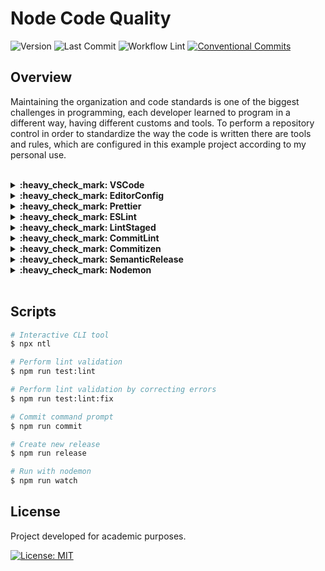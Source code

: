 # Node Code Quality

![Version](https://img.shields.io/github/package-json/v/guiigos/node-repository-quality)
![Last Commit](https://img.shields.io/github/last-commit/guiigos/node-repository-quality)
![Workflow Lint](https://github.com/guiigos/node-repository-quality/actions/workflows/lint.yml/badge.svg)
[![Conventional Commits][conventional-commits-image]][conventional-commits-url]

[conventional-commits-image]: https://img.shields.io/badge/Conventional%20Commits-1.0.0-yellow
[conventional-commits-url]: https://conventionalcommits.org

## Overview

Maintaining the organization and code standards is one of the biggest challenges in programming, each developer learned to program in a different way, having different customs and tools. To perform a repository control in order to standardize the way the code is written there are tools and rules, which are configured in this example project according to my personal use.

<br>
<details>
  <summary>
    <strong>:heavy_check_mark: VSCode</strong>
  </summary>
  <br>

[`extensions.json`](/.vscode/extensions.json)<br>
[`settings.json`](/.vscode/settings.json)<br>

One of the most used editors today, it allows the automation of the code quality structure, facilitating the processes defined with the tool's plugins. For the settings to work correctly, all the plugins requested below must be installed.

- [**EditorConfig**](https://marketplace.visualstudio.com/items?itemName=EditorConfig.EditorConfig)
- [**Prettier**](https://marketplace.visualstudio.com/items?itemName=esbenp.prettier-vscode)
- [**ESLint**](https://marketplace.visualstudio.com/items?itemName=dbaeumer.vscode-eslint)

</details>

<details>
  <summary>
    <strong>:heavy_check_mark: EditorConfig</strong>
  </summary>
  <br>

[**Documentation**](https://editorconfig.org/)

Tool that standardizes settings between code editors, helping to maintain the standard among developers working with different editors. It basically consists of the standardization of spacing of code identification, coding of files, other standards that may differ among editors.

[`.editorconfig`](/.editorconfig)

```yml
root = true

[*]
charset = utf-8
end_of_line = lf
indent_size = 2
indent_style = space
insert_final_newline = true
trim_trailing_whitespace = true

[*.md]
trim_trailing_whitespace = false

[{Makefile,**.mk}]
indent_style = tab
```

</details>

<details>
  <summary>
    <strong>:heavy_check_mark: Prettier</strong>
  </summary>
  <br>

[**Documentation**](https://prettier.io/)

```bash
$ npm install --save-dev prettier
```

Tool that complements the formatting of codes, being opinionated. It supports several different languages ​​and can automate code formatting automatically when saving. The main settings we use are the validation of quotation marks, number of characters per line and other settings that it makes available.

[`.prettierrc`](/.prettierrc)

```json
{
  "semi": true,
  "singleQuote": true,
  "trailingComma": "es5",
  "printWidth": 100
}
```

</details>

<details>
  <summary>
    <strong>:heavy_check_mark: ESLint</strong>
  </summary>
  <br>

[**Documentation**](https://eslint.org/)

It is a code analysis tool, to identify patterns that do not match the styleguide being used. It is complemented with the previous configurations, allowing the creation of rules related to coding.

```bash
$ npm install --save-dev eslint-plugin-prettier
$ npm install --save-dev eslint-config-prettier
$ npx eslint --init
```

- **How would you like to use ESLint?** - _`To check syntax, find problems, and enforce code style`_
- **What type of modules does your project use?** - _`JavaScript modules`_
- **Which framework does your project use?** - _`None of these`_
- **Does your project use TypeScript?** - _`No`_
- **Where does your code run?** - _`Node`_
- **How would you like to define a style for your project?** - _`Use a popular style guide`_
- **Which style guide do you want to follow?** - _`Airbnb`_
- **What format do you want your config file to be in?** - _`JSON`_
- **Would you like to install them now with npm?** - _`Yes`_

[`.eslintrc`](/.eslintrc)

```json
{
  "env": {
    "es2021": true,
    "node": true
  },
  "extends": ["airbnb-base", "prettier"],
  "parserOptions": {
    "ecmaVersion": 12,
    "sourceType": "module"
  },
  "plugins": ["prettier"],
  "rules": {
    "prettier/prettier": ["error"]
  }
}
```

[`package.json`](/package.json)

```json
"scripts": {
  "test:lint": "eslint src --ext .js",
  "test:lint:fix": "npm run test:lint -- --fix"
}
```

</details>

<details>
  <summary>
    <strong>:heavy_check_mark: LintStaged</strong>
  </summary>
  <br>

[**Documentation**](https://github.com/okonet/lint-staged)

Tool that runs commands for code lint only on files that will be added at commit. It makes it easy to test only files that are being worked on. This tool must be installed together with a git hook command tool.

```bash
$ npm install --save-dev husky
$ npm install --save-dev lint-staged
```

[`pre-commit`](/.husky/pre-commit)

```sh
#!/bin/sh
. "$(dirname "$0")/_/husky.sh"

npx --no-install lint-staged --quiet --allow-empty --no-stash
```

[`package.json`](/package.json)

```json
"lint-staged": {
  "src/**/*.js": [
    "eslint --fix",
    "prettier --write"
  ]
}
```

</details>

<details>
  <summary>
    <strong>:heavy_check_mark: CommitLint</strong>
  </summary>
  <br>

[**Documentation**](https://commitlint.js.org/)

```bash
$ npm install --save-dev @commitlint/{config-conventional,cli}
```

The standardization of commits messages is important to maintain a consistent view of the changes made, avoiding messages with little information and without content.

[`.commitlintrc`](/.commitlintrc)

```json
{
  "extends": ["@commitlint/config-conventional"]
}
```

[`commit-msg`](/.husky/commit-msg)

```sh
#!/bin/sh
. "$(dirname "$0")/_/husky.sh"

npx --no-install commitlint --edit $1
```

</details>

<details>
  <summary>
    <strong>:heavy_check_mark: Commitizen</strong>
  </summary>
  <br>

[**Documentation**](http://commitizen.github.io/cz-cli/)

```bash
$ npm install --save-dev commitizen
$ npm install --save-dev cz-conventional-changelog
```

Tool that makes it easy to write commit messages following the informed pattern. It is presented in the form of a command prompt, requesting the information that composes the message.

[`package.json`](/package.json)

```json
"scripts": {
  "commit": "cz"
},
"config": {
  "commitizen": {
    "path": "cz-conventional-changelog"
  }
}
```

</details>

<details>
  <summary>
    <strong>:heavy_check_mark: SemanticRelease</strong>
  </summary>
  <br>

[**Documentation**](https://semantic-release.gitbook.io/semantic-release/)

```bash
$ npm i --save-dev @semantic-release/{npm,git,github,changelog,commit-analyzer,release-notes-generator}
```

Fully automated version package generator, adding version according to [semver](https://semver.org/). It also generates the application changelog based on the commits made in the current version. Facilitates the process of creating a new application distribution. There are several configurations that can be used in this tool, the simplest ones are applied to this repository.

[`.releaserc`](./.releaserc)

```json
{
  "plugins": [
    "@semantic-release/github",
    "@semantic-release/changelog",
    "@semantic-release/commit-analyzer",
    "@semantic-release/release-notes-generator",
    [
      "@semantic-release/npm",
      {
        "npmPublish": false
      }
    ],
    [
      "@semantic-release/git",
      {
        "assets": ["package.json", "CHANGELOG.md"],
        "message": "chore(release): ${nextRelease.version} [skip ci]"
      }
    ]
  ],
  "branches": ["main"]
}
```

[`Makefile`](./Makefile)

```mk
include .env

release:
	GITHUB_TOKEN=${GH_TOKEN} npx semantic-release --no-ci
```

[`package.json`](./package.json)

```json
"scripts": {
  "release": "make release"
}
```

</details>

<details>
  <summary>
    <strong>:heavy_check_mark: Nodemon</strong>
  </summary>
  <br>

[**Documentation**](https://nodemon.io/)

```bash
$ npm install --save-dev nodemon
```

Nodemon is a utility that will monitor for any changes in your source and automatically restart your server. Perfect for development.

[`package.json`](./package.json)

```json
"scripts": {
  "watch": "nodemon src"
}
```

</details>
<br>

## Scripts

```bash
# Interactive CLI tool
$ npx ntl
```

```bash
# Perform lint validation
$ npm run test:lint

# Perform lint validation by correcting errors
$ npm run test:lint:fix

# Commit command prompt
$ npm run commit

# Create new release
$ npm run release

# Run with nodemon
$ npm run watch
```

## License

Project developed for academic purposes.

[![License: MIT](https://img.shields.io/github/license/guiigos/node-repository-quality?color=black)](./LICENSE)
